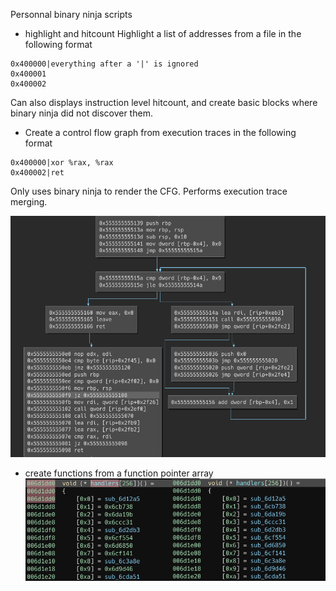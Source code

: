 Personnal binary ninja scripts

* highlight and hitcount
Highlight a list of addresses from a file in the following format
```
0x400000|everything after a '|' is ignored
0x400001
0x400002
```
Can also displays instruction level hitcount, and create basic blocks where
binary ninja did not discover them.

* Create a control flow graph from execution traces in the following format
```
0x400000|xor %rax, %rax
0x400002|ret
```
Only uses binary ninja to render the CFG. Performs execution trace merging.

![cfg example](img/cfg.png)

* create functions from a function pointer array
![fptr example](img/fptr.png)
